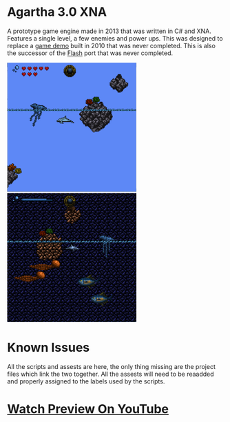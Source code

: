 # Agartha 3.0 XNA

A prototype game engine made in 2013 that was written in C# and XNA. Features a single level, a few enemies and power ups. This was designed to replace a [game demo](https://github.com/JohnnyLdeAlba/agartha-html5) built in 2010 that was never completed. This is also the successor of the [Flash](https://github.com/JohnnyLdeAlba/agartha-flash) port that was never completed.

<img style="height: 300px;" src="https://raw.githubusercontent.com/JohnnyLdeAlba/agartha-xna/main/agartha-xna-light.png" /> <img style="height: 300px;" src="https://raw.githubusercontent.com/JohnnyLdeAlba/agartha-xna/main/agartha-xna-dark.png" />

# Known Issues

All the scripts and assests are here, the only thing missing are the project files which link the two together. All the assests will need to be reaadded and properly assigned to the labels used by the scripts.

# [Watch Preview On YouTube](https://www.youtube.com/watch?v=vGH4h8ZZ8ZE)
